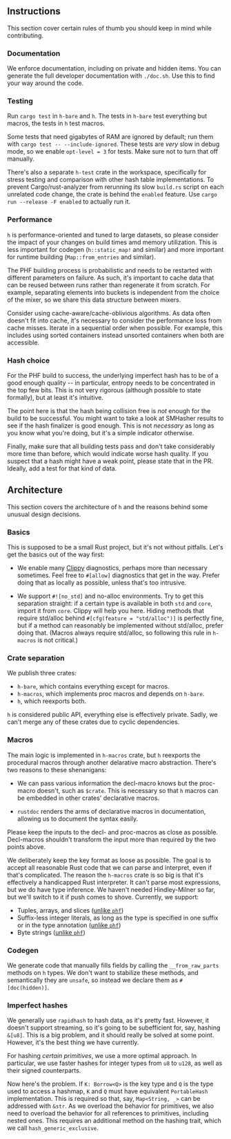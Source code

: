 ## Instructions

This section cover certain rules of thumb you should keep in mind while contributing.


### Documentation

We enforce documentation, including on private and hidden items. You can generate the full developer documentation with `./doc.sh`. Use this to find your way around the code.


### Testing

Run `cargo test` in `h-bare` and `h`. The tests in `h-bare` test everything but macros, the tests in `h` test macros.

Some tests that need gigabytes of RAM are ignored by default; run them with `cargo test -- --include-ignored`. These tests are *very* slow in debug mode, so we enable `opt-level = 3` for tests. Make sure not to turn that off manually.

There's also a separate `h-test` crate in the workspace, specifically for stress testing and comparison with other hash table implementations. To prevent Cargo/rust-analyzer from rerunning its slow `build.rs` script on each unrelated code change, the crate is behind the `enabled` feature. Use `cargo run --release -F enabled` to actually run it.


### Performance

`h` is performance-oriented and tuned to large datasets, so please consider the impact of your changes on build times amd memory utilization. This is less important for codegen (`h::static_map!` and similar) and more important for runtime building (`Map::from_entries` and similar).

The PHF building process is probabilistic and needs to be restarted with different parameters on failure. As such, it's important to cache data that can be reused between runs rather than regenerate it from scratch. For example, separating elements into buckets is independent from the choice of the mixer, so we share this data structure between mixers.

Consider using cache-aware/cache-oblivious algorithms. As data often doesn't fit into cache, it's necessary to consider the performance loss from cache misses. Iterate in a sequential order when possible. For example, this includes using sorted containers instead unsorted containers when both are accessible.


### Hash choice

For the PHF build to success, the underlying imperfect hash has to be of a good enough quality -- in particular, entropy needs to be concentrated in the top few bits. This is not very rigorous (although possible to state formally), but at least it's intuitive.

The point here is that the hash being collision free is *not* enough for the build to be successful. You might want to take a look at SMHasher results to see if the hash finalizer is good enough. This is not *necessary* as long as you know what you're doing, but it's a simple indicator otherwise.

Finally, make sure that all building tests pass and don't take considerably more time than before, which would indicate worse hash quality. If you suspect that a hash might have a weak point, please state that in the PR. Ideally, add a test for that kind of data.


## Architecture

This section covers the architecture of `h` and the reasons behind some unusual design decisions.


### Basics

This is supposed to be a small Rust project, but it's not without pitfalls. Let's get the basics out of the way first:

- We enable many [Clippy](https://github.com/rust-lang/rust-clippy) diagnostics, perhaps more than necessary sometimes. Feel free to `#[allow]` diagnostics that get in the way. Prefer doing that as locally as possible, unless that's too intrusive.

- We support `#![no_std]` and no-alloc environments. Try to get this separation straight: if a certain type is available in both `std` and `core`, import it from `core`. Clippy will help you here. Hiding methods that require std/alloc behind `#[cfg(feature = "std/alloc")]` is perfectly fine, but if a method can reasonably be implemented without std/alloc, prefer doing that. (Macros always require std/alloc, so following this rule in `h-macros` is not critical.)


### Crate separation

We publish three crates:

- `h-bare`, which contains everything except for macros.
- `h-macros`, which implements proc macros and depends on `h-bare`.
- `h`, which reexports both.

`h` is considered public API, everything else is effectively private. Sadly, we can't merge any of these crates due to cyclic dependencies.


### Macros

The main logic is implemented in `h-macros` crate, but `h` reexports the procedural macros through another delarative macro abstraction. There's two reasons to these shenanigans:

- We can pass various information the decl-macro knows but the proc-macro doesn't, such as `$crate`. This is necessary so that `h` macros can be embedded in other crates' declarative macros.

- `rustdoc` renders the arms of declarative macros in documentation, allowing us to document the syntax easily.

Please keep the inputs to the decl- and proc-macros as close as possible. Decl-macros shouldn't transform the input more than required by the two points above.

We deliberately keep the key format as loose as possible. The goal is to accept all reasonable Rust code that we can parse and interpret, even if that's complicated. The reason the `h-macros` crate is so big is that it's effectively a handicapped Rust interpreter. It can't parse most expressions, but we do have type inference. We haven't needed Hindley-Milner so far, but we'll switch to it if push comes to shove. Currently, we support:

- Tuples, arrays, and slices ([unlike `phf`](https://github.com/rust-phf/rust-phf/issues/198))
- Suffix-less integer literals, as long as the type is specified in one suffix or in the type annotation ([unlike `phf`](https://github.com/rust-phf/rust-phf/issues/78))
- Byte strings ([unlike `phf`](https://github.com/rust-phf/rust-phf/issues/151))


### Codegen

We generate code that manually fills fields by calling the `__from_raw_parts` methods on `h` types. We don't want to stabilize these methods, and semantically they are `unsafe`, so instead we declare them as `#[doc(hidden)]`.


### Imperfect hashes

We generally use `rapidhash` to hash data, as it's pretty fast. However, it doesn't support streaming, so it's going to be subefficient for, say, hashing `&[u8]`. This is a big problem, and it should really be solved at some point. However, it's the best thing we have currently.

For hashing *certain primitives*, we use a more optimal approach. In particular, we use faster hashes for integer types from `u8` to `u128`, as well as their signed counterparts.

Now here's the problem. If `K: Borrow<Q>` is the key type and `Q` is the type used to access a hashmap, `K` and `Q` must have equivalent `PortableHash` implementation. This is required so that, say, `Map<String, _>` can be addressed with `&str`. As we overload the behavior for primitives, we also need to overload the behavior for all references to primitives, including nested ones. This requires an additional method on the hashing trait, which we call `hash_generic_exclusive`.
